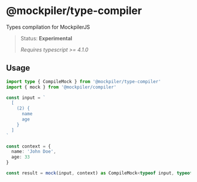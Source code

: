 # @mockpiler/type-compiler

Types compilation for MockpilerJS

> Status: **Experimental**
>
> _Requires typescript >= 4.1.0_

## Usage

```ts
import type { CompileMock } from '@mockpiler/type-compiler'
import { mock } from '@mockpiler/compiler'

const input = `
  [
    (2) {
      name
      age
    }
  ]
`

const context = {
  name: 'John Doe',
  age: 33
}

const result = mock(input, context) as CompileMock<typeof input, typeof context>
```
